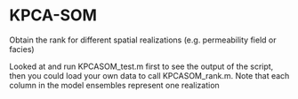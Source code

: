 # KPCA-SOM
Obtain the rank for different spatial realizations (e.g. permeability field or facies)

Looked at and run KPCASOM_test.m first to see the output of the script,
then you could load your own data to call KPCASOM_rank.m. Note that each column in the model ensembles represent one realization
